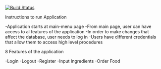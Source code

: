 [![Build Status](https://travis-ci.com/jerrylee17/CMPE131G9_Inventory.svg?branch=master)](https://travis-ci.com/jerrylee17/CMPE131G9_Inventory)

Instructions to run Application

-Application starts at main-menu page
-From main page, user can have access to al features of the application
-In order to make changes that affect the database, user needs to log in
-Users have different credentials that allow them to access high level procedures

8 Features of the application

-Login
-Logout
-Register
-Input Ingredients
-Order Food
